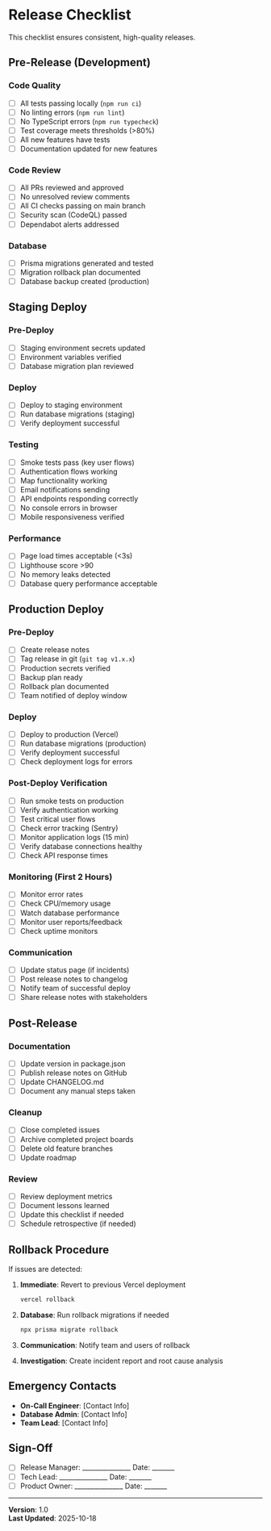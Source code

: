 # Release Checklist

This checklist ensures consistent, high-quality releases.

## Pre-Release (Development)

### Code Quality
- [ ] All tests passing locally (`npm run ci`)
- [ ] No linting errors (`npm run lint`)
- [ ] No TypeScript errors (`npm run typecheck`)
- [ ] Test coverage meets thresholds (>80%)
- [ ] All new features have tests
- [ ] Documentation updated for new features

### Code Review
- [ ] All PRs reviewed and approved
- [ ] No unresolved review comments
- [ ] All CI checks passing on main branch
- [ ] Security scan (CodeQL) passed
- [ ] Dependabot alerts addressed

### Database
- [ ] Prisma migrations generated and tested
- [ ] Migration rollback plan documented
- [ ] Database backup created (production)

## Staging Deploy

### Pre-Deploy
- [ ] Staging environment secrets updated
- [ ] Environment variables verified
- [ ] Database migration plan reviewed

### Deploy
- [ ] Deploy to staging environment
- [ ] Run database migrations (staging)
- [ ] Verify deployment successful

### Testing
- [ ] Smoke tests pass (key user flows)
- [ ] Authentication flows working
- [ ] Map functionality working
- [ ] Email notifications sending
- [ ] API endpoints responding correctly
- [ ] No console errors in browser
- [ ] Mobile responsiveness verified

### Performance
- [ ] Page load times acceptable (<3s)
- [ ] Lighthouse score >90
- [ ] No memory leaks detected
- [ ] Database query performance acceptable

## Production Deploy

### Pre-Deploy
- [ ] Create release notes
- [ ] Tag release in git (`git tag v1.x.x`)
- [ ] Production secrets verified
- [ ] Backup plan ready
- [ ] Rollback plan documented
- [ ] Team notified of deploy window

### Deploy
- [ ] Deploy to production (Vercel)
- [ ] Run database migrations (production)
- [ ] Verify deployment successful
- [ ] Check deployment logs for errors

### Post-Deploy Verification
- [ ] Run smoke tests on production
- [ ] Verify authentication working
- [ ] Test critical user flows
- [ ] Check error tracking (Sentry)
- [ ] Monitor application logs (15 min)
- [ ] Verify database connections healthy
- [ ] Check API response times

### Monitoring (First 2 Hours)
- [ ] Monitor error rates
- [ ] Check CPU/memory usage
- [ ] Watch database performance
- [ ] Monitor user reports/feedback
- [ ] Check uptime monitors

### Communication
- [ ] Update status page (if incidents)
- [ ] Post release notes to changelog
- [ ] Notify team of successful deploy
- [ ] Share release notes with stakeholders

## Post-Release

### Documentation
- [ ] Update version in package.json
- [ ] Publish release notes on GitHub
- [ ] Update CHANGELOG.md
- [ ] Document any manual steps taken

### Cleanup
- [ ] Close completed issues
- [ ] Archive completed project boards
- [ ] Delete old feature branches
- [ ] Update roadmap

### Review
- [ ] Review deployment metrics
- [ ] Document lessons learned
- [ ] Update this checklist if needed
- [ ] Schedule retrospective (if needed)

## Rollback Procedure

If issues are detected:

1. **Immediate**: Revert to previous Vercel deployment
   ```bash
   vercel rollback
   ```

2. **Database**: Run rollback migrations if needed
   ```bash
   npx prisma migrate rollback
   ```

3. **Communication**: Notify team and users of rollback

4. **Investigation**: Create incident report and root cause analysis

## Emergency Contacts

- **On-Call Engineer**: [Contact Info]
- **Database Admin**: [Contact Info]
- **Team Lead**: [Contact Info]

## Sign-Off

- [ ] Release Manager: _______________  Date: _______
- [ ] Tech Lead: _______________  Date: _______
- [ ] Product Owner: _______________  Date: _______

---

**Version**: 1.0  
**Last Updated**: 2025-10-18
